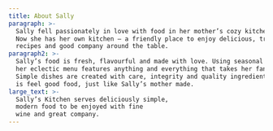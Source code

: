 ```yaml
---
title: About Sally
paragraph: >-
  Sally fell passionately in love with food in her mother’s cozy kitchen.
  Now she has her own kitchen – a friendly place to enjoy delicious, traditional
  recipes and good company around the table.
paragraph2: >-
  Sally’s food is fresh, flavourful and made with love. Using seasonal produce,
  her eclectic menu features anything and everything that takes her fancy.
  Simple dishes are created with care, integrity and quality ingredients. This
  is feel good food, just like Sally’s mother made.
large_text: >-
  Sally’s Kitchen serves deliciously simple,
  modern food to be enjoyed with fine
  wine and great company.
---
```


